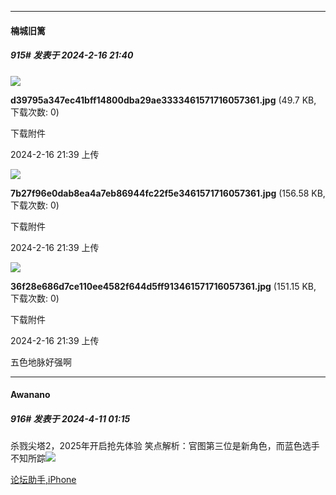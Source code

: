 
*****

####  楠城旧篱  
##### 915#       发表于 2024-2-16 21:40

<img src="https://img.saraba1st.com/forum/202402/16/213937jv6mimhi365i7qdz.jpg" referrerpolicy="no-referrer">

<strong>d39795a347ec41bff14800dba29ae3333461571716057361.jpg</strong> (49.7 KB, 下载次数: 0)

下载附件

2024-2-16 21:39 上传

<img src="https://img.saraba1st.com/forum/202402/16/213944i5w7hv8w8eed5dep.jpg" referrerpolicy="no-referrer">

<strong>7b27f96e0dab8ea4a7eb86944fc22f5e3461571716057361.jpg</strong> (156.58 KB, 下载次数: 0)

下载附件

2024-2-16 21:39 上传

<img src="https://img.saraba1st.com/forum/202402/16/213951g4wq64s9nhsf9n99.jpg" referrerpolicy="no-referrer">

<strong>36f28e686d7ce110ee4582f644d5ff913461571716057361.jpg</strong> (151.15 KB, 下载次数: 0)

下载附件

2024-2-16 21:39 上传

五色地脉好强啊

*****

####  Awanano  
##### 916#       发表于 2024-4-11 01:15

杀戮尖塔2，2025年开启抢先体验
笑点解析：官图第三位是新角色，而蓝色选手不知所踪<img src="https://static.saraba1st.com/image/smiley/face2017/067.png" referrerpolicy="no-referrer">

[论坛助手,iPhone](https://bbs.saraba1st.com/2b/forum.php?mod=viewthread&amp;tid=2029836)

